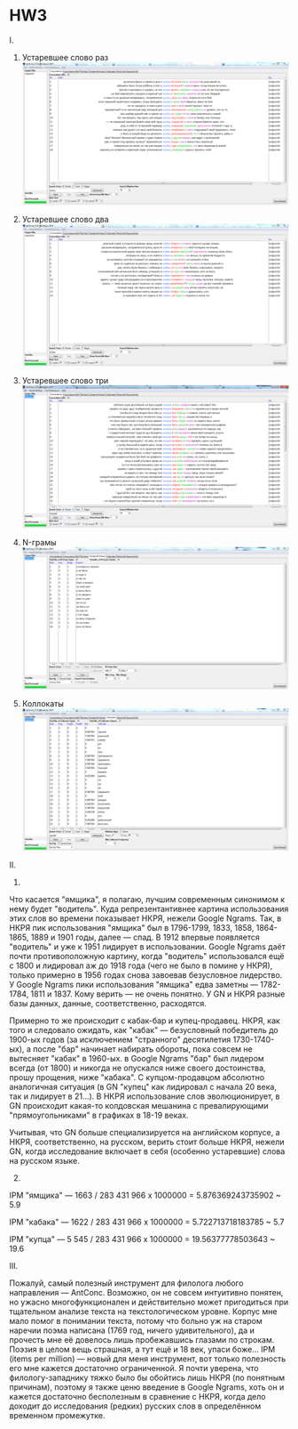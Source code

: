 # HW3

I.

1) Устаревшее слово раз
![](устаревшеесловора.PNG)

2) Устаревшее слово два
![](устаревшеесловодв.PNG)

3) Устаревшее слово три
![](устаревшеесловотр.PNG)

4) N-грамы
![](n-грамы.PNG)

5) Коллокаты
![](коллокаты.PNG)

II. 

1) 

Что касается "ямщика", я полагаю, лучшим современным синонимом к нему будет "водитель". Куда репрезентантивнее картина использования этих слов во времени показывает НКРЯ, нежели Google Ngrams. Так, в НКРЯ пик использования "ямщика" был в 1796-1799, 1833, 1858, 1864-1865, 1889 и 1901 годы, далее — спад. В 1912 впервые появляется "водитель" и уже к 1951 лидирует в использовании. Google Ngrams даёт почти противоположную картину, когда "водитель" использовался ещё с 1800 и лидировал аж до 1918 года (чего не было в помине у НКРЯ), только примерно в 1956 годах снова завоевав безусловное лидерство. У Google Ngrams пики использования "ямщика" едва заметны — 1782-1784, 1811 и 1837. Кому верить — не очень понятно. У GN и НКРЯ разные базы данных, данные, соответственно, расходятся. 

Примерно то же происходит с кабак-бар и купец-продавец. НКРЯ, как того и следовало ожидать, как "кабак" — безусловный победитель до 1900-ых годов (за исключением "странного" десятилетия 1730-1740-ых), а после "бар" начинает набирать обороты, пока совсем не вытесняет "кабак" в 1960-ых. в Google Ngrams "бар" был лидером всегда (от 1800) и никогда не опускался ниже своего достоинства, прошу прощения, ниже "кабака". С купцом-продавцом абсолютно аналогичная ситуация (в GN "купец" как лидировал с начала 20 века, так и лидирует в 21...). В НКРЯ использование слов эволюционирует, в GN происходит какая-то колдовская мешанина с превалирующими "прямоугольниками" в графиках в 18-19 веках. 

Учитывая, что GN больше специализируется на английском корпусе, а НКРЯ, соответственно, на русском, верить стоит больше НКРЯ, нежели GN, когда исследование включает в себя (особенно устаревшие) слова на русском языке. 

2)

IPM "ямщика" — 1663 / 283 431 966 х 1000000 = 5.876369243735902 ~ 5.9

IPM "кабака" — 1622 / 283 431 966 х 1000000 = 5.722713718183785 ~ 5.7

IPM "купца" — 5 545 / 283 431 966 х 1000000 = 19.56377778503643 ~ 19.6

III. 

Пожалуй, самый полезный инструмент для филолога любого направления — AntConc. Возможно, он не совсем интуитивно понятен, но ужасно многофункционален и действительно может пригодиться при тщательном анализе текста на текстологическом уровне. 
Корпус мне мало помог в понимании текста, потому что больно уж на старом наречии поэма написана (1769 год, ничего удивительного), да и прочесть мне её довелось лишь пробежавшись глазами по строкам. Поэзия в целом вещь страшная, а тут ещё и 18 век, упаси боже...
IPM (items per million) — новый для меня инструмент, вот только полезность его мне кажется достаточно ограниченной. 
Я почти уверена, что филологу-западнику тяжко было бы обойтись лишь НКРЯ (по понятным причинам), поэтому я также ценю введение в Google Ngrams, хоть он и кажется достаточно бесполезным в сравнение с НКРЯ, когда дело доходит до исследования (редких) русских слов в определённом временном промежутке.
